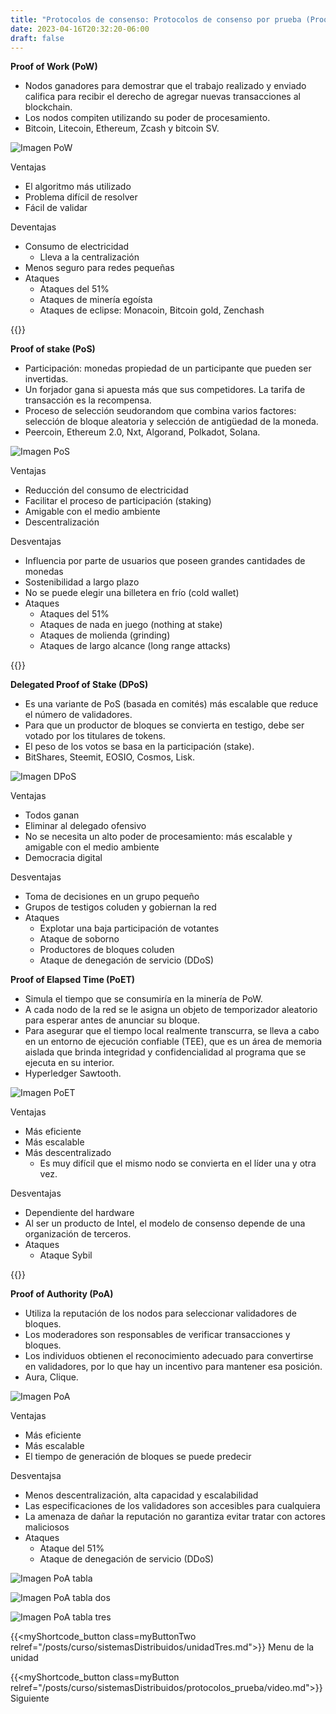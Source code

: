 ```yaml
---
title: "Protocolos de consenso: Protocolos de consenso por prueba (Proof of Work, Proof of Stake y PPoS)"
date: 2023-04-16T20:32:20-06:00
draft: false
---
```


**Proof of Work (PoW)**

- Nodos ganadores para demostrar que el trabajo realizado y enviado califica para recibir el derecho de agregar nuevas transacciones al blockchain.
- Los nodos compiten utilizando su poder de procesamiento.
- Bitcoin, Litecoin, Ethereum, Zcash y bitcoin SV.

![Imagen PoW](/posts/img/unidad3/pow.webp)

Ventajas

- El algoritmo más utilizado
- Problema difícil de resolver
- Fácil de validar

Deventajas

- Consumo de electricidad
    - Lleva a la centralización
- Menos seguro para redes pequeñas
- Ataques
    - Ataques del 51%
    - Ataques de minería egoísta
    - Ataques de eclipse: Monacoin, Bitcoin gold, Zenchash

{{<salto>}}

**Proof of stake (PoS)**

- Participación: monedas propiedad de un participante que pueden ser invertidas.
- Un forjador gana si apuesta más que sus competidores. La tarifa de transacción es la recompensa.
- Proceso de selección seudorandom que combina varios factores: selección de bloque aleatoria y selección de antigüedad de la moneda.
- Peercoin, Ethereum 2.0, Nxt, Algorand, Polkadot, Solana.

![Imagen PoS](/posts/img/unidad3/pos.webp)

Ventajas

- Reducción del consumo de electricidad
- Facilitar el proceso de participación (staking)
- Amigable con el medio ambiente
- Descentralización

Desventajas

- Influencia por parte de usuarios que poseen grandes cantidades de monedas
- Sostenibilidad a largo plazo
- No se puede elegir una billetera en frío (cold wallet)
- Ataques
    - Ataques del 51%
    - Ataques de nada en juego (nothing at stake)
    - Ataques de molienda (grinding)
    - Ataques de largo alcance (long range attacks)

{{<salto>}}

**Delegated Proof of Stake (DPoS)**

- Es una variante de PoS (basada en comités) más escalable que reduce el número de validadores.
- Para que un productor de bloques se convierta en testigo, debe ser votado por los titulares de tokens.
- El peso de los votos se basa en la participación (stake).
- BitShares, Steemit, EOSIO, Cosmos, Lisk.

![Imagen DPoS](/posts/img/unidad3/dpos.webp)

Ventajas

- Todos ganan
- Eliminar al delegado ofensivo
- No se necesita un alto poder de procesamiento: más escalable y amigable con el medio ambiente
- Democracia digital

Desventajas

- Toma de decisiones en un grupo pequeño
- Grupos de testigos coluden y gobiernan la red
- Ataques
    - Explotar una baja participación de votantes
    - Ataque de soborno
    - Productores de bloques coluden
    - Ataque de denegación de servicio (DDoS)

**Proof of Elapsed Time (PoET)**

- Simula el tiempo que se consumiría en la minería de PoW.
- A cada nodo de la red se le asigna un objeto de temporizador aleatorio para esperar antes de anunciar su bloque.
- Para asegurar que el tiempo local realmente transcurra, se lleva a cabo en un entorno de ejecución confiable (TEE), que es un área de memoria aislada que brinda integridad y confidencialidad al programa que se ejecuta en su interior.
- Hyperledger Sawtooth.

![Imagen PoET](/posts/img/unidad3/poet.webp)

Ventajas

- Más eficiente
- Más escalable
- Más descentralizado
    - Es muy difícil que el mismo nodo se convierta en el líder una y otra vez.

Desventajas

- Dependiente del hardware
- Al ser un producto de Intel, el modelo de consenso depende de una organización de terceros.
- Ataques
    - Ataque Sybil

{{<salto>}}

**Proof of Authority (PoA)**

- Utiliza la reputación de los nodos para seleccionar validadores de bloques.
- Los moderadores son responsables de verificar transacciones y bloques.
- Los individuos obtienen el reconocimiento adecuado para convertirse en validadores, por lo que hay un incentivo para mantener esa posición.
- Aura, Clique.

![Imagen PoA](/posts/img/unidad3/poa.webp)

Ventajas

- Más eficiente
- Más escalable
- El tiempo de generación de bloques se puede predecir

Desventajsa

- Menos descentralización, alta capacidad y escalabilidad
- Las especificaciones de los validadores son accesibles para cualquiera
- La amenaza de dañar la reputación no garantiza evitar tratar con actores maliciosos
- Ataques
    - Ataque del 51%
    - Ataque de denegación de servicio (DDoS)

![Imagen PoA tabla](/posts/img/unidad3/poa_table.webp)

![Imagen PoA tabla dos](/posts/img/unidad3/poa_tableDos.webp)

![Imagen PoA tabla tres](/posts/img/unidad3/poa_tableTres.webp)

{{<myShortcode_button class=myButtonTwo relref="/posts/curso/sistemasDistribuidos/unidadTres.md">}} Menu de la unidad

{{<myShortcode_button class=myButton relref="/posts/curso/sistemasDistribuidos/protocolos_prueba/video.md">}} Siguiente